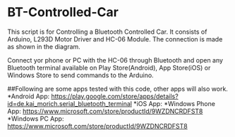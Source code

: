# BT-Controlled-Car
This script is for Controlling a Bluetooth Controlled Car. It consists of Arduino, L293D Motor Driver and HC-06 Module. The connection is made as shown in the diagram. 

Connect yor phone or PC with the HC-06 through Bluetooth and open any Bluetooth terminal available on Play Store(Android), App Store(iOS) or Windows Store to send commands to the Arduino.

##Following are some apps tested with this code, other apps will also work.
*Android App: https://play.google.com/store/apps/details?id=de.kai_morich.serial_bluetooth_terminal
*iOS App: 
*Windows Phone App: https://www.microsoft.com/store/productId/9WZDNCRDFST8
*Windows PC App: https://www.microsoft.com/store/productId/9WZDNCRDFST8
